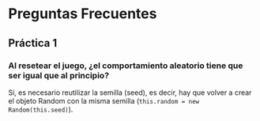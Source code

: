 # Preguntas Frecuentes

## Práctica 1


### Al resetear el juego, ¿el comportamiento aleatorio tiene que ser igual que al principio?

Sí, es necesario reutilizar la semilla (seed), es decir, hay que volver a crear el objeto Random con la misma semilla (`this.random = new Random(this.seed)`).

